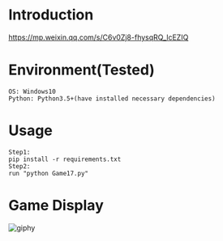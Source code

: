 # Introduction
https://mp.weixin.qq.com/s/C6v0Zj8-fhysqRQ_lcEZIQ

# Environment(Tested)
```
OS: Windows10
Python: Python3.5+(have installed necessary dependencies)
```

# Usage
```
Step1:
pip install -r requirements.txt
Step2:
run "python Game17.py"
```

# Game Display
![giphy](effect/running.gif)
